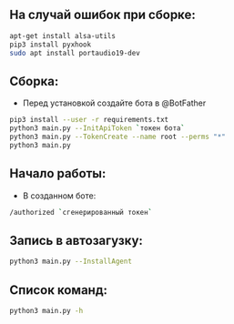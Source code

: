 ## На случай ошибок при сборке:
``` bash
apt-get install alsa-utils
pip3 install pyxhook
sudo apt install portaudio19-dev
```

## Сборка:
* Перед установкой создайте бота в @BotFather
``` bash
pip3 install --user -r requirements.txt
python3 main.py --InitApiToken `токен бота`
python3 main.py --TokenCreate --name root --perms "*"
python3 main.py
```

## Начало работы:
* В созданном боте:
``` bash
/authorized `сгенерированный токен`
```

## Запись в автозагузку:
``` bash
python3 main.py --InstallAgent
```

## Список команд:

``` bash
python3 main.py -h
```

